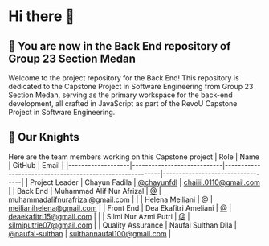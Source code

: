 # Hi there 👋
## 🔧 You are now in the Back End repository of Group 23 Section Medan
Welcome to the project repository for the Back End! This repository is dedicated to the Capstone Project in Software Engineering from Group 23 Section Medan, serving as the primary workspace for the back-end development, all crafted in JavaScript as part of the RevoU Capstone Project in Software Engineering.

## 💪 Our Knights
Here are the team members working on this Capstone project
| Role              | Name                       | GitHub                                                   | Email                            | 
|-------------------|----------------------------|----------------------------------------------------------|----------------------------------|
| Project Leader    | Chayun Fadila              | [@chayunfdl](https://github.com/chayunfdl)               | chaiiii.0110@gmail.com           | 
| Back End          | Muhammad Alif Nur Afrizal  | [@](https://github.com/malifrizal)                       | muhammadalifnurafrizal@gmail.com |
|                   | Helena Meiliani            | [@](https://github.com/helenameiliani)                   | meilianihelena@gmail.com         |
| Front End         | Dea Ekafitri Ameliani      | [@](https://github.com/deakftr)                          | deaekafitri15@gmail.com          |
|                   | Silmi Nur Azmi Putri       | [@](https://github.com/silmiputri)                       | silmiputrie07@gmail.com          |
| Quality Assurance | Naufal Sulthan Dila        | [@naufal-sulthan](https://github.com/naufal-sulthan)     | sulthannaufal100@gmail.com       |
